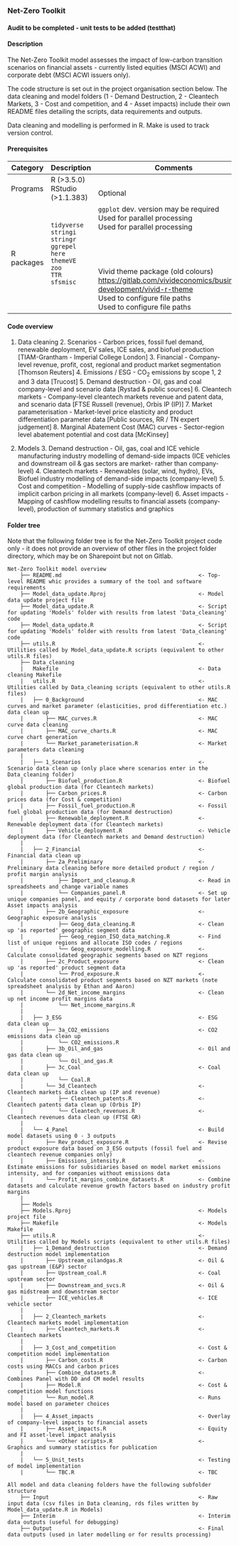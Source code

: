 ### Net-Zero Toolkit

#### Audit to be completed - unit tests to be added (testthat)

#### Description
The Net-Zero Toolkit model assesses the impact of low-carbon transition scenarios on financial assets - currently listed equities (MSCI ACWI) and corporate debt (MSCI ACWI issuers only).

The code structure is set out in the project organisation section below. The data cleaning and model folders (1 - Demand Destruction, 2 - Cleantech Markets, 3 - Cost and competition, and 4 - Asset impacts) include their own README files detailing the scripts, data requirements and outputs.

Data cleaning and modelling is performed in R. Make is used to track version control.

#### Prerequisites
| Category   | Description        | Comments                                                                                               |
|------------|--------------------|--------------------------------------------------------------------------------------------------------|
| Programs   | R (>3.5.0) <br> RStudio (>1.1.383)    |   <br> Optional																	   |
| R packages | `tidyverse` <br> `stringi` <br> `stringr` <br> `ggrepel` <br> `here` <br> `themeVE` <br> `zoo` <br> `TTR` <br> `sfsmisc` <br> <br> | `ggplot` dev. version may be required <br> Used for parallel processing <br> Used for parallel processing <br> <br> <br> <br> <br> Vivid theme package (old colours) <br> <https://gitlab.com/vivideconomics/business-development/vivid-r-theme> <br> Used to configure file paths <br> Used to configure file paths                                                                   |

#### Code overview

1. Data cleaning
	2. Scenarios - Carbon prices, fossil fuel demand, renewable deployment, EV sales, ICE sales, and biofuel production [TIAM-Grantham - Imperial College London]
	3. Financial - Company-level revenue, profit, cost, regional and product market segmentation [Thomson Reuters]
	4. Emissions / ESG - CO<sub>2</sub> emissions by scope 1, 2 and 3 data [Trucost]
	5. Demand destruction - Oil, gas and coal company-level and scenario data [Rystad & public sources]
	6. Cleantech markets - Company-level cleantech markets revenue and patent data, and scenario data [FTSE Russell (revenue), Orbis IP (IP)]
	7. Market parameterisation - Market-level price elasticity and product differentiation parameter data [Public sources, RR / TN expert judgement]
	8. Marginal Abatement Cost (MAC) curves - Sector-region level abatement potential and cost data [McKinsey]

2. Models
	3. Demand destruction - Oil, gas, coal and ICE vehicle manufacturing industry modelling of demand-side impacts (ICE vehicles and downstream oil & gas sectors are market- rather than company-level)
	4. Cleantech markets - Renewables (solar, wind, hydro), EVs, Biofuel industry modelling of demand-side impacts (company-level)
	5. Cost and competition - Modelling of supply-side cashflow impacts of implicit carbon pricing in all markets (company-level)
	6. Asset impacts - Mapping of cashflow modelling results to financial assets (company-level), production of summary statistics and graphics

#### Folder tree

Note that the following folder tree is for the Net-Zero Toolkit project code only - it does not provide an overview of other files in the project folder directory, which may be on Sharepoint but not on Gitlab.

```
Net-Zero Toolkit model overview
    ├──	README.md                                           <- Top-level README whic provides a summary of the tool and software requirements
    ├──	Model_data_update.Rproj                             <- Model data update project file
    ├──	Model_data_update.R                                 <- Script for updating 'Models' folder with results from latest 'Data_cleaning' code
    ├──	Model_data_update.R                                 <- Script for updating 'Models' folder with results from latest 'Data_cleaning' code
    ├── utils.R                                             <- Utilities called by Model_data_update.R scripts (equivalent to other utils.R files)
    ├──	Data_cleaning
    |   Makefile                                            <- Data cleaning Makefile
    |   utils.R                                             <- Utilities called by Data_cleaning scripts (equivalent to other utils.R files)
    |   ├── 0_Background                                    <- MAC curves and market parameter (elasticities, prod differentiation etc.) data clean up
    |       ├── MAC_curves.R                                <- MAC curve data cleaning
    |       ├── MAC_curve_charts.R                          <- MAC curve chart generation
    |       └── Market_parameterisation.R                   <- Market parameters data cleaning
    |
    |   ├── 1_Scenarios                                     <- Scenario data clean up (only place where scenarios enter in the Data_cleaning folder)
    |       ├── Biofuel_production.R                        <- Biofuel global production data (for Cleantech markets)
    |       ├── Carbon_prices.R                             <- Carbon prices data (for Cost & competition)
    |       ├── Fossil_fuel_production.R                    <- Fossil fuel global production data (for Demand destruction)
    |       ├── Renewable_deployment.R                      <- Renewable deployment data (for Cleantech markets)
    |       ├── Vehicle_deployment.R                        <- Vehicle deployment data (for Cleantech markets and Demand destruction)
    |
    |   ├── 2_Financial                                     <- Financial data clean up
    |       ├── 2a_Preliminary                              <- Preliminary data cleaning before more detailed product / region / profit margin analysis
    |           ├── Import_and_cleanup.R                    <- Read in spreadsheets and change variable names
    |           └── Companies_panel.R                       <- Set up unique companies panel, and equity / corporate bond datasets for later Asset impacts analysis
    |       ├── 2b_Geographic_exposure                      <- Geographic exposure analysis
    |           ├── Geog_data_cleaning.R                    <- Clean up 'as reported' geographic segment data
    |           ├── Geog_region_ISO_data_matching.R         <- Find list of unique regions and allocate ISO codes / regions
    |           └── Geog_exposure_modelling.R               <- Calculate consolidated geographic segments based on NZT regions
    |       ├── 2c_Product_exposure                         <- Clean up 'as reported' product segment data
    |           └── Prod_exposure.R                         <- Calculate consolidated product segments based on NZT markets (note spreadsheet analysis by Ethan and Aaron)
    |       └── 2d_Net_income_margins                       <- Clean up net income profit margins data
    |           └── Net_income_margins.R
    |
    |   ├── 3_ESG                                           <- ESG data clean up
    |       ├── 3a_CO2_emissions                            <- CO2 emissions data clean up
    |           └── CO2_emissions.R
    |       ├── 3b_Oil_and_gas                              <- Oil and gas data clean up
    |           └── Oil_and_gas.R
    |       ├── 3c_Coal                                     <- Coal data clean up
    |           └── Coal.R
    |       └── 3d_Cleantech                                <- Cleantech markets data clean up (IP and revenue)
    |           ├── Cleantech_patents.R                     <- Cleantech patents data clean up (Orbis IP)
    |           └── Cleantech_revenues.R                    <- Cleantech revenues data clean up (FTSE GR)
    |
    |   └── 4_Panel                                         <- Build model datasets using 0 - 3 outputs
    |       ├── Rev_product_exposure.R                      <- Revise product exposure data based on 3_ESG outputs (fossil fuel and cleantech revenue companies only)
    |       ├── Emissions_intensity.R                       <- Estimate emissions for subsidiaries based on model market emissions intensity, and for companies without emissions data
    |       └── Profit_margins_combine_datasets.R           <- Combine datasets and calculate revenue growth factors based on industry profit margins
    |
    ├── Models
    ├──	Models.Rproj                                        <- Models project file
    ├── Makefile                                            <- Models Makefile
    ├── utils.R                                             <- Utilities called by Models scripts (equivalent to other utils.R files)
    |   ├── 1_Demand_destruction                            <- Demand destruction model implementation
    |       ├── Upstream_oilandgas.R                        <- Oil & gas upstream (E&P) sector
    |       ├── Upstream_coal.R                             <- Coal upstream sector
    |       ├── Downstream_and_svcs.R                       <- Oil & gas midstream and downstream sector
    |       ├── ICE_vehicles.R                              <- ICE vehicle sector
    |
    |   ├── 2_Cleantech_markets                             <- Cleantech markets model implementation
    |       ├── Cleantech_markets.R                         <- Cleantech markets
    |
    |   ├── 3_Cost_and_competition                          <- Cost & competition model implementation
    |       ├── Carbon_costs.R                              <- Carbon costs using MACCs and carbon prices
    |       ├── Combine_datasets.R                          <- Combines Panel with DD and CM model results
    |       ├── Model.R                                     <- Cost & competition model functions
    |       └── Run_model.R                                 <- Runs model based on parameter choices
    |
    |   ├── 4_Asset_impacts                                 <- Overlay of company-level impacts to financial assets
    |       ├── Asset_impacts.R                             <- Equity and FI asset-level impact analysis
    |       └── <Other scripts>.R                           <- Graphics and summary statistics for publication
    |
    |   └── 5_Unit_tests                                    <- Testing of model implementation
    |       └── TBC.R                                       <- TBC
    
All model and data cleaning folders have the following subfolder structure
    ├── Input                                               <- Raw input data (csv files in Data cleaning, rds files written by Model_data_update.R in Models)
    ├── Interim                                             <- Interim data outputs (useful for debugging)
    ├── Output                                              <- Final data outputs (used in later modelling or for results processing)
```